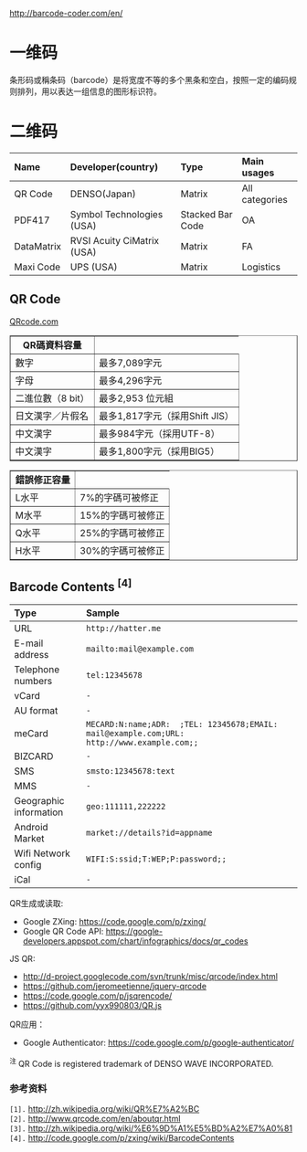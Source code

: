 http://barcode-coder.com/en/

# 一维码 #
条形码或稱条码（barcode）是将宽度不等的多个黑条和空白，按照一定的编码规则排列，用以表达一组信息的图形标识符。

# 二维码 #

| **Name** | **Developer(country)** | **Type** | **Main usages** |
|:---------|:-----------------------|:---------|:----------------|
| QR Code | DENSO(Japan) | Matrix | All categories |
| PDF417 | Symbol Technologies (USA) | Stacked Bar Code | OA |
| DataMatrix | RVSI Acuity CiMatrix (USA) | Matrix | FA |
| Maxi Code | UPS (USA) | Matrix | Logistics |

## QR Code ##
[QRcode.com](http://www.qrcode.com/en/index.html)

<table border='1'>
<tr><td align='center'><b>QR碼資料容量</b></td></tr>
<tr><td>數字</td><td>最多7,089字元</td></tr>
<tr><td>字母</td><td>最多4,296字元</td></tr>
<tr><td>二進位數（8 bit）</td><td>最多2,953 位元組</td></tr>
<tr><td>日文漢字／片假名</td><td>最多1,817字元（採用Shift JIS）</td></tr>
<tr><td>中文漢字</td><td>最多984字元（採用UTF-8）</td></tr>
<tr><td>中文漢字</td><td>最多1,800字元（採用BIG5）</td></tr>
</table>

<table border='1'>
<tr><td align='center'><b>錯誤修正容量</b></td></tr>
<tr><td>L水平</td><td>7%的字碼可被修正</td></tr>
<tr><td>M水平</td><td>15%的字碼可被修正</td></tr>
<tr><td>Q水平</td><td>25%的字碼可被修正</td></tr>
<tr><td>H水平</td><td>30%的字碼可被修正</td></tr>
</table>

## Barcode Contents <sup>[4]</sup> ##
| **Type** | **Sample** |
|:---------|:-----------|
| URL | `http://hatter.me` |
| E-mail address | `mailto:mail@example.com` |
| Telephone numbers | `tel:12345678` |
| vCard | `-` |
| AU format | `-` |
| meCard | `MECARD:N:name;ADR:  ;TEL: 12345678;EMAIL: mail@example.com;URL: http://www.example.com;;` |
| BIZCARD | `-` |
| SMS | `smsto:12345678:text` |
| MMS | `-`  |
| Geographic information | `geo:111111,222222` |
| Android Market | `market://details?id=appname` |
| Wifi Network config | `WIFI:S:ssid;T:WEP;P:password;;` |
| iCal | `-` |

QR生成或读取:
  * Google ZXing: https://code.google.com/p/zxing/
  * Google QR Code API: https://google-developers.appspot.com/chart/infographics/docs/qr_codes

JS QR:
  * http://d-project.googlecode.com/svn/trunk/misc/qrcode/index.html
  * https://github.com/jeromeetienne/jquery-qrcode
  * https://code.google.com/p/jsqrencode/
  * https://github.com/yyx990803/QR.js

QR应用：
  * Google Authenticator: https://code.google.com/p/google-authenticator/


<sup>注</sup> QR Code is registered trademark of DENSO WAVE INCORPORATED.

### 参考资料 ###
`[1].` http://zh.wikipedia.org/wiki/QR%E7%A2%BC<br>
<code>[2].</code> <a href='http://www.qrcode.com/en/aboutqr.html'>http://www.qrcode.com/en/aboutqr.html</a><br>
<code>[3].</code> <a href='http://zh.wikipedia.org/wiki/%E6%9D%A1%E5%BD%A2%E7%A0%81'>http://zh.wikipedia.org/wiki/%E6%9D%A1%E5%BD%A2%E7%A0%81</a><br>
<code>[4].</code> <a href='http://code.google.com/p/zxing/wiki/BarcodeContents'>http://code.google.com/p/zxing/wiki/BarcodeContents</a><br>